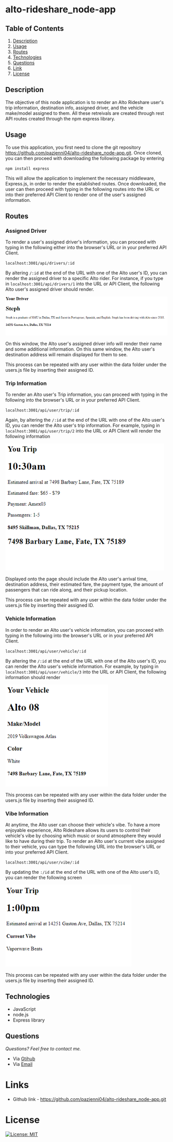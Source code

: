 # alto-rideshare_node-app

## **Table of Contents**

1. [Description](#description)
2. [Usage](#usage)
3. [Routes](#routes)
4. [Technologies](#technologies)
5. [Questions](#questions)
6. [Link](#links)
7. [License](#license)

## **Description**

The objective of this node application is to render an Alto Rideshare user's trip information, destination info, assigned driver, and the vehicle make/model assigned to them. All these retreivals are created through rest API routes created through the npm express library.

## **Usage**

To use this application, you first need to clone the git repository https://github.com/pazjenni04/alto-rideshare_node-app.git. Once cloned, you can then proceed with downloading the following package by entering

`npm install express`

This will allow the application to implement the necessary middleware, Express.js, in order to render the established routes. Once downloaded, the user can then proceed with typing in the following routes into the URL or into their preferred API Client to render one of the user's assigned information.

## **Routes**

### Assigned Driver

To render a user's assigned driver's information, you can proceed with typing in the following either into the browser's URL or in your preferred API Client.

`localhost:3001/api/drivers/:id`

By altering `/:id` at the end of the URL with one of the Alto user's ID, you can render the assigned driver to a specific Alto rider. For instance, if you type in `localhost:3001/api/drivers/1` into the URL or API Client, the following Alto user's assigned driver should render.

![The following images shows the information that gets rendered onto the browser](https://raw.githubusercontent.com/pazjenni04/alto-rideshare_node-app/main/images/driver-info.PNG)

On this window, the Alto user's assigned driver info will render their name and some additional information. On this same window, the Alto user's destination address will remain displayed for them to see.

This process can be repeated with any user within the data folder under the users.js file by inserting their assigned ID.

### Trip Information

To render an Alto user's Trip information, you can proceed with typing in the following into the browser's URL or in your preferred API Client.

`localhost:3001/api/user/trip/:id`

Again, by altering the `/:id` at the end of the URL with one of the Alto user's ID, you can render the Alto user's trip information. For example, typing in `localhost:3001/api/user/trip/2` into the URL or API Client will render the following information

![The following image shows the Alto user's trip information](https://raw.githubusercontent.com/pazjenni04/alto-rideshare_node-app/main/images/trip-info.PNG)

Displayed onto the page should include the Alto user's arrival time, destination address, their estimated fare, the payment type, the amount of passengers that can ride along, and their pickup location.

This process can be repeated with any user within the data folder under the users.js file by inserting their assigned ID.

### Vehicle Information

In order to render an Alto user's vehicle information, you can proceed with typing in the following into the browser's URL or in your preferred API Client.

`localhost:3001/api/user/vehicle/:id`

By altering the `/:id` at the end of the URL with one of the Alto user's ID, you can render the Alto user's vehicle information. For example, by typing in `localhost:3001/api/user/vehicle/3` into the URL or API Client, the following information should render

![The following information displays the Alto user's vehicle information](https://raw.githubusercontent.com/pazjenni04/alto-rideshare_node-app/main/images/vehicle-info.PNG)

This process can be repeated with any user within the data folder under the users.js file by inserting their assigned ID.

### Vibe Information

At anytime, the Alto user can choose their vehicle's vibe. To have a more enjoyable experience, Alto Rideshare allows its users to control their vehicle's vibe by choosing which music or sound atmosphere they would like to have during their trip. To render an Alto user's current vibe assigned to their vehicle, you can type the following URL into the browser's URL or into your preferred API Client.

`localhost:3001/api/user/vibe/:id`

By updating the `:/id` at the end of the URL with one of the Alto user's ID, you can render the following screen

![The following displays the current vibe in the Alto user's current trip](https://raw.githubusercontent.com/pazjenni04/alto-rideshare_node-app/main/images/vibe-info.PNG)

This process can be repeated with any user within the data folder under the users.js file by inserting their assigned ID.

## **Technologies**

- JavaScript
- node.js
- Express library

## **Questions**

_Questions? Feel free to contact me._

- Via [Gtihub](https://github.com/pazjenni04)
- Via [Email](pazjenni1331@gmail.com)

# Links

- Github link - https://github.com/pazjenni04/alto-rideshare_node-app.git

# License

[![License: MIT](https://img.shields.io/badge/License-MIT-yellow.svg)](https://opensource.org/licenses/MIT)

